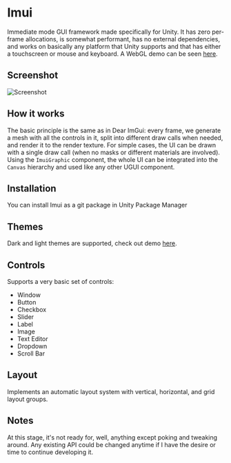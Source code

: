 # Imui

Immediate mode GUI framework made specifically for Unity. It has zero per-frame allocations, is somewhat performant, has no external dependencies, and works on basically any platform that Unity supports and that has either a touchscreen or mouse and keyboard. A WebGL demo can be seen [here](https://vape.github.io/imui_demo/).

## Screenshot

![Screenshot](https://raw.githubusercontent.com/vape/Imui/screenshots/Screenshots/screenshot_1.png)

## How it works

The basic principle is the same as in Dear ImGui: every frame, we generate a mesh with all the controls in it, split into different draw calls when needed, and render it to the render texture. For simple cases, the UI can be drawn with a single draw call (when no masks or different materials are involved). Using the `ImuiGraphic` component, the whole UI can be integrated into the `Canvas` hierarchy and used like any other UGUI component.

## Installation

You can install Imui as a git package in Unity Package Manager

## Themes

Dark and light themes are supported, check out demo [here](https://vape.github.io/imui_demo/).

## Controls

Supports a very basic set of controls:
* Window
* Button
* Checkbox
* Slider
* Label
* Image
* Text Editor
* Dropdown
* Scroll Bar

## Layout

Implements an automatic layout system with vertical, horizontal, and grid layout groups.

## Notes

At this stage, it's not ready for, well, anything except poking and tweaking around. Any existing API could be changed anytime if I have the desire or time to continue developing it.
